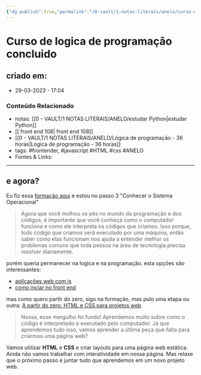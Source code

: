 ```yaml
---
{"dg-publish":true,"permalink":"/0-vault/1-notas-literais/anelo/curso-de-logica-de-programacao-concluido/","tags":["frontender","javascript","HTML","css","ANELO"],"dgHomeLink":true,"dgShowLocalGraph":true,"dgShowFileTree":true,"dgEnableSearch":true}
---
```


# Curso de logica de programação concluido

## criado em: 
-  29-03-2023 - 17:04

### Conteúdo Relacionado
- notas: [[0 - VAULT/1 NOTAS LITERAIS/ANELO/estudar Python\|estudar Python]]
- [[ front end 108\| front end 108]]
- [[0 - VAULT/1 NOTAS LITERAIS/ANELO/Lógica de programação - 36 horas\|Lógica de programação - 36 horas]]
- tags: #frontender, #javascript #HTML #css #ANELO
- Fontes & Links: 

---
## e agora?


Eu fiz essa [formação aqui](https://cursos.alura.com.br/formacao-programacao) e estou no passo 3 "Conhecer o Sistema Operacional"

>Agora que você molhou os pés no mundo da programação e dos códigos, é importante que você conheça como o computador funciona e como ele interpreta os códigos que criamos. Isso porque, todo código que criamos será executado por uma máquina, então saber como elas funcionam nos ajuda a entender melhor os problemas comuns que toda pessoa na área de tecnologia precisa resolver diariamente.

porém queria permanecer na logica e na programação.
esta opções são interessantes:
- [aplicações web com js](https://cursos.alura.com.br/formacao-javascript-front-end?preRequirementFrom=typescript)
- [como inciar no front end](https://www.alura.com.br/artigos/como-iniciar-estudos-no-front-end)

mas como quero partir do zero, sigo na formação, mas pulo uma etapa ou outra:
[A partir do zero: HTML e CSS para projetos web ](https://cursos.alura.com.br/formacao-html-css)

>Nossa, esse mergulho foi fundo! Aprendemos muito sobre como o código é interpretado e executado pelo computador. Já que aprendemos tudo isso, vamos aprender a última peça que falta para criarmos uma página web?
>
 Vamos utilizar **HTML** e **CSS** e criar layouts para uma página web estática. Ainda não vamos trabalhar com interatividade em nossa página. Mas relaxe que o próximo passo é juntar tudo que aprendemos em um novo projeto web.